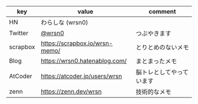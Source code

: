 |key|value|comment|
|---|-----|-------|
|HN|わらしな (wrsn0)||
|Twitter|[@wrsn0](https://twitter.com/wrsn0)|つぶやきます|
|scrapbox|https://scrapbox.io/wrsn-memo/|とりとめのないメモ|
|Blog|https://wrsn0.hatenablog.com/|まとまったメモ|
|AtCoder|https://atcoder.jp/users/wrsn|脳トレとしてやっています|
|zenn|https://zenn.dev/wrsn|技術的なメモ|
